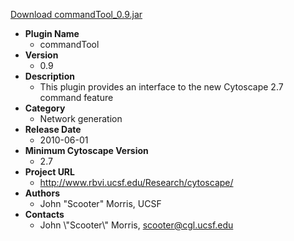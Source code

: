<a href="commandTool_0.9.jar">Download commandTool_0.9.jar</a>

* __Plugin Name__
  * commandTool
* __Version__
  * 0.9
* __Description__
  * This plugin provides an interface to the new Cytoscape 2.7 command feature
* __Category__
  * Network generation
* __Release Date__
  * 2010-06-01
* __Minimum Cytoscape Version__
  * 2.7
* __Project URL__
  * http://www.rbvi.ucsf.edu/Research/cytoscape/
* __Authors__
  * John "Scooter" Morris, UCSF
* __Contacts__
  * John \\\"Scooter\\\" Morris, scooter@cgl.ucsf.edu
